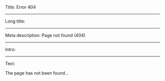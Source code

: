 Title: Error 404

----

Long title:

----

Meta description: Page not found (404)

----

Intro:

----

Text:

The page has not been found...
